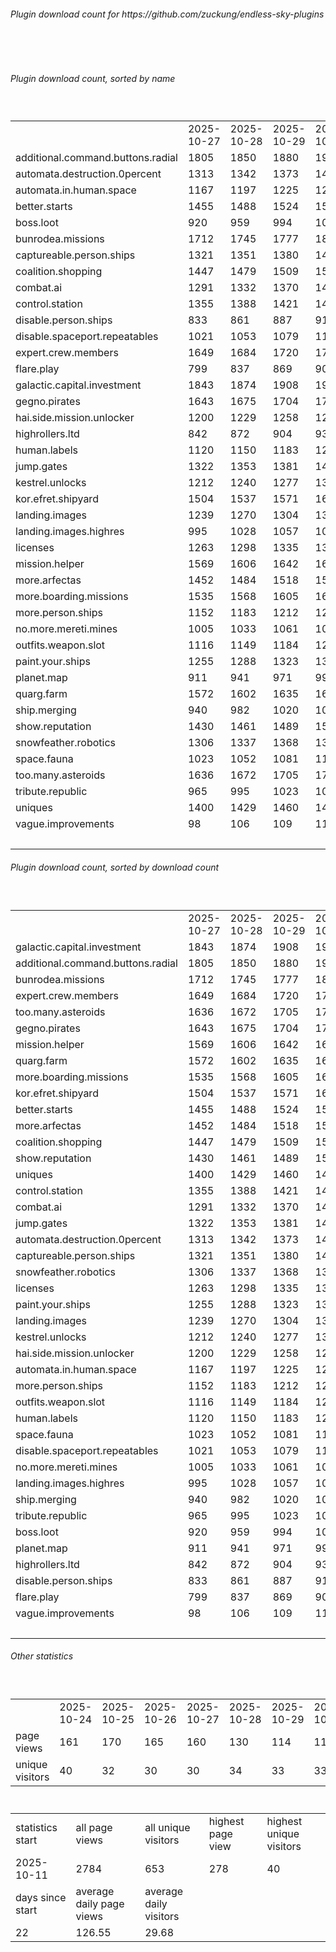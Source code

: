 <h6>Plugin download count for https://github.com/zuckung/endless-sky-plugins</h6><br>
<br>
<h6>Plugin download count, sorted by name</h6><sub><sup><br>
<table>
	<tr>
		<td></td>
		<td>2025-10-27</td>
		<td>2025-10-28</td>
		<td>2025-10-29</td>
		<td>2025-10-30</td>
		<td>2025-10-31</td>
		<td>2025-11-01</td>
		<td>2025-11-02</td>
		<td>today +</td>
	</tr>
	<tr>
		<td>additional.command.buttons.radial</td>
		<td>1805</td>
		<td>1850</td>
		<td>1880</td>
		<td>1914</td>
		<td>1961</td>
		<td>2002</td>
		<td>2003</td>
		<td>+ 1</td>
	</tr>
	<tr>
		<td>automata.destruction.0percent</td>
		<td>1313</td>
		<td>1342</td>
		<td>1373</td>
		<td>1403</td>
		<td>1443</td>
		<td>1478</td>
		<td>1479</td>
		<td>+ 1</td>
	</tr>
	<tr>
		<td>automata.in.human.space</td>
		<td>1167</td>
		<td>1197</td>
		<td>1225</td>
		<td>1256</td>
		<td>1293</td>
		<td>1323</td>
		<td>1324</td>
		<td>+ 1</td>
	</tr>
	<tr>
		<td>better.starts</td>
		<td>1455</td>
		<td>1488</td>
		<td>1524</td>
		<td>1562</td>
		<td>1603</td>
		<td>1644</td>
		<td>1645</td>
		<td>+ 1</td>
	</tr>
	<tr>
		<td>boss.loot</td>
		<td>920</td>
		<td>959</td>
		<td>994</td>
		<td>1025</td>
		<td>1066</td>
		<td>1099</td>
		<td>1100</td>
		<td>+ 1</td>
	</tr>
	<tr>
		<td>bunrodea.missions</td>
		<td>1712</td>
		<td>1745</td>
		<td>1777</td>
		<td>1811</td>
		<td>1851</td>
		<td>1884</td>
		<td>1885</td>
		<td>+ 1</td>
	</tr>
	<tr>
		<td>captureable.person.ships</td>
		<td>1321</td>
		<td>1351</td>
		<td>1380</td>
		<td>1409</td>
		<td>1447</td>
		<td>1477</td>
		<td>1478</td>
		<td>+ 1</td>
	</tr>
	<tr>
		<td>coalition.shopping</td>
		<td>1447</td>
		<td>1479</td>
		<td>1509</td>
		<td>1543</td>
		<td>1581</td>
		<td>1613</td>
		<td>1614</td>
		<td>+ 1</td>
	</tr>
	<tr>
		<td>combat.ai</td>
		<td>1291</td>
		<td>1332</td>
		<td>1370</td>
		<td>1407</td>
		<td>1447</td>
		<td>1491</td>
		<td>1492</td>
		<td>+ 1</td>
	</tr>
	<tr>
		<td>control.station</td>
		<td>1355</td>
		<td>1388</td>
		<td>1421</td>
		<td>1450</td>
		<td>1487</td>
		<td>1519</td>
		<td>1520</td>
		<td>+ 1</td>
	</tr>
	<tr>
		<td>disable.person.ships</td>
		<td>833</td>
		<td>861</td>
		<td>887</td>
		<td>918</td>
		<td>957</td>
		<td>984</td>
		<td>985</td>
		<td>+ 1</td>
	</tr>
	<tr>
		<td>disable.spaceport.repeatables</td>
		<td>1021</td>
		<td>1053</td>
		<td>1079</td>
		<td>1107</td>
		<td>1145</td>
		<td>1175</td>
		<td>1176</td>
		<td>+ 1</td>
	</tr>
	<tr>
		<td>expert.crew.members</td>
		<td>1649</td>
		<td>1684</td>
		<td>1720</td>
		<td>1758</td>
		<td>1799</td>
		<td>1832</td>
		<td>1833</td>
		<td>+ 1</td>
	</tr>
	<tr>
		<td>flare.play</td>
		<td>799</td>
		<td>837</td>
		<td>869</td>
		<td>900</td>
		<td>937</td>
		<td>967</td>
		<td>970</td>
		<td>+ 3</td>
	</tr>
	<tr>
		<td>galactic.capital.investment</td>
		<td>1843</td>
		<td>1874</td>
		<td>1908</td>
		<td>1938</td>
		<td>1993</td>
		<td>2046</td>
		<td>2049</td>
		<td>+ 3</td>
	</tr>
	<tr>
		<td>gegno.pirates</td>
		<td>1643</td>
		<td>1675</td>
		<td>1704</td>
		<td>1736</td>
		<td>1776</td>
		<td>1809</td>
		<td>1810</td>
		<td>+ 1</td>
	</tr>
	<tr>
		<td>hai.side.mission.unlocker</td>
		<td>1200</td>
		<td>1229</td>
		<td>1258</td>
		<td>1289</td>
		<td>1326</td>
		<td>1355</td>
		<td>1356</td>
		<td>+ 1</td>
	</tr>
	<tr>
		<td>highrollers.ltd</td>
		<td>842</td>
		<td>872</td>
		<td>904</td>
		<td>937</td>
		<td>974</td>
		<td>1004</td>
		<td>1005</td>
		<td>+ 1</td>
	</tr>
	<tr>
		<td>human.labels</td>
		<td>1120</td>
		<td>1150</td>
		<td>1183</td>
		<td>1212</td>
		<td>1253</td>
		<td>1285</td>
		<td>1286</td>
		<td>+ 1</td>
	</tr>
	<tr>
		<td>jump.gates</td>
		<td>1322</td>
		<td>1353</td>
		<td>1381</td>
		<td>1410</td>
		<td>1455</td>
		<td>1486</td>
		<td>1487</td>
		<td>+ 1</td>
	</tr>
	<tr>
		<td>kestrel.unlocks</td>
		<td>1212</td>
		<td>1240</td>
		<td>1277</td>
		<td>1307</td>
		<td>1344</td>
		<td>1376</td>
		<td>1377</td>
		<td>+ 1</td>
	</tr>
	<tr>
		<td>kor.efret.shipyard</td>
		<td>1504</td>
		<td>1537</td>
		<td>1571</td>
		<td>1601</td>
		<td>1639</td>
		<td>1672</td>
		<td>1675</td>
		<td>+ 3</td>
	</tr>
	<tr>
		<td>landing.images</td>
		<td>1239</td>
		<td>1270</td>
		<td>1304</td>
		<td>1335</td>
		<td>1375</td>
		<td>1406</td>
		<td>1407</td>
		<td>+ 1</td>
	</tr>
	<tr>
		<td>landing.images.highres</td>
		<td>995</td>
		<td>1028</td>
		<td>1057</td>
		<td>1089</td>
		<td>1125</td>
		<td>1155</td>
		<td>1156</td>
		<td>+ 1</td>
	</tr>
	<tr>
		<td>licenses</td>
		<td>1263</td>
		<td>1298</td>
		<td>1335</td>
		<td>1369</td>
		<td>1419</td>
		<td>1457</td>
		<td>1458</td>
		<td>+ 1</td>
	</tr>
	<tr>
		<td>mission.helper</td>
		<td>1569</td>
		<td>1606</td>
		<td>1642</td>
		<td>1688</td>
		<td>1725</td>
		<td>1765</td>
		<td>1766</td>
		<td>+ 1</td>
	</tr>
	<tr>
		<td>more.arfectas</td>
		<td>1452</td>
		<td>1484</td>
		<td>1518</td>
		<td>1547</td>
		<td>1588</td>
		<td>1620</td>
		<td>1623</td>
		<td>+ 3</td>
	</tr>
	<tr>
		<td>more.boarding.missions</td>
		<td>1535</td>
		<td>1568</td>
		<td>1605</td>
		<td>1639</td>
		<td>1680</td>
		<td>1712</td>
		<td>1713</td>
		<td>+ 1</td>
	</tr>
	<tr>
		<td>more.person.ships</td>
		<td>1152</td>
		<td>1183</td>
		<td>1212</td>
		<td>1245</td>
		<td>1281</td>
		<td>1311</td>
		<td>1312</td>
		<td>+ 1</td>
	</tr>
	<tr>
		<td>no.more.mereti.mines</td>
		<td>1005</td>
		<td>1033</td>
		<td>1061</td>
		<td>1094</td>
		<td>1131</td>
		<td>1160</td>
		<td>1161</td>
		<td>+ 1</td>
	</tr>
	<tr>
		<td>outfits.weapon.slot</td>
		<td>1116</td>
		<td>1149</td>
		<td>1184</td>
		<td>1215</td>
		<td>1253</td>
		<td>1291</td>
		<td>1292</td>
		<td>+ 1</td>
	</tr>
	<tr>
		<td>paint.your.ships</td>
		<td>1255</td>
		<td>1288</td>
		<td>1323</td>
		<td>1354</td>
		<td>1396</td>
		<td>1425</td>
		<td>1426</td>
		<td>+ 1</td>
	</tr>
	<tr>
		<td>planet.map</td>
		<td>911</td>
		<td>941</td>
		<td>971</td>
		<td>999</td>
		<td>1038</td>
		<td>1066</td>
		<td>1067</td>
		<td>+ 1</td>
	</tr>
	<tr>
		<td>quarg.farm</td>
		<td>1572</td>
		<td>1602</td>
		<td>1635</td>
		<td>1667</td>
		<td>1706</td>
		<td>1739</td>
		<td>1742</td>
		<td>+ 3</td>
	</tr>
	<tr>
		<td>ship.merging</td>
		<td>940</td>
		<td>982</td>
		<td>1020</td>
		<td>1056</td>
		<td>1098</td>
		<td>1143</td>
		<td>1146</td>
		<td>+ 3</td>
	</tr>
	<tr>
		<td>show.reputation</td>
		<td>1430</td>
		<td>1461</td>
		<td>1489</td>
		<td>1527</td>
		<td>1564</td>
		<td>1595</td>
		<td>1596</td>
		<td>+ 1</td>
	</tr>
	<tr>
		<td>snowfeather.robotics</td>
		<td>1306</td>
		<td>1337</td>
		<td>1368</td>
		<td>1399</td>
		<td>1439</td>
		<td>1473</td>
		<td>1474</td>
		<td>+ 1</td>
	</tr>
	<tr>
		<td>space.fauna</td>
		<td>1023</td>
		<td>1052</td>
		<td>1081</td>
		<td>1117</td>
		<td>1154</td>
		<td>1182</td>
		<td>1183</td>
		<td>+ 1</td>
	</tr>
	<tr>
		<td>too.many.asteroids</td>
		<td>1636</td>
		<td>1672</td>
		<td>1705</td>
		<td>1740</td>
		<td>1780</td>
		<td>1820</td>
		<td>1821</td>
		<td>+ 1</td>
	</tr>
	<tr>
		<td>tribute.republic</td>
		<td>965</td>
		<td>995</td>
		<td>1023</td>
		<td>1053</td>
		<td>1091</td>
		<td>1121</td>
		<td>1122</td>
		<td>+ 1</td>
	</tr>
	<tr>
		<td>uniques</td>
		<td>1400</td>
		<td>1429</td>
		<td>1460</td>
		<td>1491</td>
		<td>1530</td>
		<td>1564</td>
		<td>1565</td>
		<td>+ 1</td>
	</tr>
	<tr>
		<td>vague.improvements</td>
		<td>98</td>
		<td>106</td>
		<td>109</td>
		<td>112</td>
		<td>115</td>
		<td>117</td>
		<td>117</td>
		<td></td>
	</tr>
	<tr>
		<td></td>
		<td></td>
		<td></td>
		<td></td>
		<td></td>
		<td></td>
		<td></td>
		<td>59696</td>
		<td>53</td>
	</tr>
</table>
</sub></sup>
<h6>Plugin download count, sorted by download count</h6><sub><sup><br>
<table>
	<tr>
		<td></td>
		<td>2025-10-27</td>
		<td>2025-10-28</td>
		<td>2025-10-29</td>
		<td>2025-10-30</td>
		<td>2025-10-31</td>
		<td>2025-11-01</td>
		<td>2025-11-02</td>
		<td>today +</td>
	</tr>
	<tr>
		<td>galactic.capital.investment</td>
		<td>1843</td>
		<td>1874</td>
		<td>1908</td>
		<td>1938</td>
		<td>1993</td>
		<td>2046</td>
		<td>2049</td>
		<td>+ 3</td>
	</tr>
	<tr>
		<td>additional.command.buttons.radial</td>
		<td>1805</td>
		<td>1850</td>
		<td>1880</td>
		<td>1914</td>
		<td>1961</td>
		<td>2002</td>
		<td>2003</td>
		<td>+ 1</td>
	</tr>
	<tr>
		<td>bunrodea.missions</td>
		<td>1712</td>
		<td>1745</td>
		<td>1777</td>
		<td>1811</td>
		<td>1851</td>
		<td>1884</td>
		<td>1885</td>
		<td>+ 1</td>
	</tr>
	<tr>
		<td>expert.crew.members</td>
		<td>1649</td>
		<td>1684</td>
		<td>1720</td>
		<td>1758</td>
		<td>1799</td>
		<td>1832</td>
		<td>1833</td>
		<td>+ 1</td>
	</tr>
	<tr>
		<td>too.many.asteroids</td>
		<td>1636</td>
		<td>1672</td>
		<td>1705</td>
		<td>1740</td>
		<td>1780</td>
		<td>1820</td>
		<td>1821</td>
		<td>+ 1</td>
	</tr>
	<tr>
		<td>gegno.pirates</td>
		<td>1643</td>
		<td>1675</td>
		<td>1704</td>
		<td>1736</td>
		<td>1776</td>
		<td>1809</td>
		<td>1810</td>
		<td>+ 1</td>
	</tr>
	<tr>
		<td>mission.helper</td>
		<td>1569</td>
		<td>1606</td>
		<td>1642</td>
		<td>1688</td>
		<td>1725</td>
		<td>1765</td>
		<td>1766</td>
		<td>+ 1</td>
	</tr>
	<tr>
		<td>quarg.farm</td>
		<td>1572</td>
		<td>1602</td>
		<td>1635</td>
		<td>1667</td>
		<td>1706</td>
		<td>1739</td>
		<td>1742</td>
		<td>+ 3</td>
	</tr>
	<tr>
		<td>more.boarding.missions</td>
		<td>1535</td>
		<td>1568</td>
		<td>1605</td>
		<td>1639</td>
		<td>1680</td>
		<td>1712</td>
		<td>1713</td>
		<td>+ 1</td>
	</tr>
	<tr>
		<td>kor.efret.shipyard</td>
		<td>1504</td>
		<td>1537</td>
		<td>1571</td>
		<td>1601</td>
		<td>1639</td>
		<td>1672</td>
		<td>1675</td>
		<td>+ 3</td>
	</tr>
	<tr>
		<td>better.starts</td>
		<td>1455</td>
		<td>1488</td>
		<td>1524</td>
		<td>1562</td>
		<td>1603</td>
		<td>1644</td>
		<td>1645</td>
		<td>+ 1</td>
	</tr>
	<tr>
		<td>more.arfectas</td>
		<td>1452</td>
		<td>1484</td>
		<td>1518</td>
		<td>1547</td>
		<td>1588</td>
		<td>1620</td>
		<td>1623</td>
		<td>+ 3</td>
	</tr>
	<tr>
		<td>coalition.shopping</td>
		<td>1447</td>
		<td>1479</td>
		<td>1509</td>
		<td>1543</td>
		<td>1581</td>
		<td>1613</td>
		<td>1614</td>
		<td>+ 1</td>
	</tr>
	<tr>
		<td>show.reputation</td>
		<td>1430</td>
		<td>1461</td>
		<td>1489</td>
		<td>1527</td>
		<td>1564</td>
		<td>1595</td>
		<td>1596</td>
		<td>+ 1</td>
	</tr>
	<tr>
		<td>uniques</td>
		<td>1400</td>
		<td>1429</td>
		<td>1460</td>
		<td>1491</td>
		<td>1530</td>
		<td>1564</td>
		<td>1565</td>
		<td>+ 1</td>
	</tr>
	<tr>
		<td>control.station</td>
		<td>1355</td>
		<td>1388</td>
		<td>1421</td>
		<td>1450</td>
		<td>1487</td>
		<td>1519</td>
		<td>1520</td>
		<td>+ 1</td>
	</tr>
	<tr>
		<td>combat.ai</td>
		<td>1291</td>
		<td>1332</td>
		<td>1370</td>
		<td>1407</td>
		<td>1447</td>
		<td>1491</td>
		<td>1492</td>
		<td>+ 1</td>
	</tr>
	<tr>
		<td>jump.gates</td>
		<td>1322</td>
		<td>1353</td>
		<td>1381</td>
		<td>1410</td>
		<td>1455</td>
		<td>1486</td>
		<td>1487</td>
		<td>+ 1</td>
	</tr>
	<tr>
		<td>automata.destruction.0percent</td>
		<td>1313</td>
		<td>1342</td>
		<td>1373</td>
		<td>1403</td>
		<td>1443</td>
		<td>1478</td>
		<td>1479</td>
		<td>+ 1</td>
	</tr>
	<tr>
		<td>captureable.person.ships</td>
		<td>1321</td>
		<td>1351</td>
		<td>1380</td>
		<td>1409</td>
		<td>1447</td>
		<td>1477</td>
		<td>1478</td>
		<td>+ 1</td>
	</tr>
	<tr>
		<td>snowfeather.robotics</td>
		<td>1306</td>
		<td>1337</td>
		<td>1368</td>
		<td>1399</td>
		<td>1439</td>
		<td>1473</td>
		<td>1474</td>
		<td>+ 1</td>
	</tr>
	<tr>
		<td>licenses</td>
		<td>1263</td>
		<td>1298</td>
		<td>1335</td>
		<td>1369</td>
		<td>1419</td>
		<td>1457</td>
		<td>1458</td>
		<td>+ 1</td>
	</tr>
	<tr>
		<td>paint.your.ships</td>
		<td>1255</td>
		<td>1288</td>
		<td>1323</td>
		<td>1354</td>
		<td>1396</td>
		<td>1425</td>
		<td>1426</td>
		<td>+ 1</td>
	</tr>
	<tr>
		<td>landing.images</td>
		<td>1239</td>
		<td>1270</td>
		<td>1304</td>
		<td>1335</td>
		<td>1375</td>
		<td>1406</td>
		<td>1407</td>
		<td>+ 1</td>
	</tr>
	<tr>
		<td>kestrel.unlocks</td>
		<td>1212</td>
		<td>1240</td>
		<td>1277</td>
		<td>1307</td>
		<td>1344</td>
		<td>1376</td>
		<td>1377</td>
		<td>+ 1</td>
	</tr>
	<tr>
		<td>hai.side.mission.unlocker</td>
		<td>1200</td>
		<td>1229</td>
		<td>1258</td>
		<td>1289</td>
		<td>1326</td>
		<td>1355</td>
		<td>1356</td>
		<td>+ 1</td>
	</tr>
	<tr>
		<td>automata.in.human.space</td>
		<td>1167</td>
		<td>1197</td>
		<td>1225</td>
		<td>1256</td>
		<td>1293</td>
		<td>1323</td>
		<td>1324</td>
		<td>+ 1</td>
	</tr>
	<tr>
		<td>more.person.ships</td>
		<td>1152</td>
		<td>1183</td>
		<td>1212</td>
		<td>1245</td>
		<td>1281</td>
		<td>1311</td>
		<td>1312</td>
		<td>+ 1</td>
	</tr>
	<tr>
		<td>outfits.weapon.slot</td>
		<td>1116</td>
		<td>1149</td>
		<td>1184</td>
		<td>1215</td>
		<td>1253</td>
		<td>1291</td>
		<td>1292</td>
		<td>+ 1</td>
	</tr>
	<tr>
		<td>human.labels</td>
		<td>1120</td>
		<td>1150</td>
		<td>1183</td>
		<td>1212</td>
		<td>1253</td>
		<td>1285</td>
		<td>1286</td>
		<td>+ 1</td>
	</tr>
	<tr>
		<td>space.fauna</td>
		<td>1023</td>
		<td>1052</td>
		<td>1081</td>
		<td>1117</td>
		<td>1154</td>
		<td>1182</td>
		<td>1183</td>
		<td>+ 1</td>
	</tr>
	<tr>
		<td>disable.spaceport.repeatables</td>
		<td>1021</td>
		<td>1053</td>
		<td>1079</td>
		<td>1107</td>
		<td>1145</td>
		<td>1175</td>
		<td>1176</td>
		<td>+ 1</td>
	</tr>
	<tr>
		<td>no.more.mereti.mines</td>
		<td>1005</td>
		<td>1033</td>
		<td>1061</td>
		<td>1094</td>
		<td>1131</td>
		<td>1160</td>
		<td>1161</td>
		<td>+ 1</td>
	</tr>
	<tr>
		<td>landing.images.highres</td>
		<td>995</td>
		<td>1028</td>
		<td>1057</td>
		<td>1089</td>
		<td>1125</td>
		<td>1155</td>
		<td>1156</td>
		<td>+ 1</td>
	</tr>
	<tr>
		<td>ship.merging</td>
		<td>940</td>
		<td>982</td>
		<td>1020</td>
		<td>1056</td>
		<td>1098</td>
		<td>1143</td>
		<td>1146</td>
		<td>+ 3</td>
	</tr>
	<tr>
		<td>tribute.republic</td>
		<td>965</td>
		<td>995</td>
		<td>1023</td>
		<td>1053</td>
		<td>1091</td>
		<td>1121</td>
		<td>1122</td>
		<td>+ 1</td>
	</tr>
	<tr>
		<td>boss.loot</td>
		<td>920</td>
		<td>959</td>
		<td>994</td>
		<td>1025</td>
		<td>1066</td>
		<td>1099</td>
		<td>1100</td>
		<td>+ 1</td>
	</tr>
	<tr>
		<td>planet.map</td>
		<td>911</td>
		<td>941</td>
		<td>971</td>
		<td>999</td>
		<td>1038</td>
		<td>1066</td>
		<td>1067</td>
		<td>+ 1</td>
	</tr>
	<tr>
		<td>highrollers.ltd</td>
		<td>842</td>
		<td>872</td>
		<td>904</td>
		<td>937</td>
		<td>974</td>
		<td>1004</td>
		<td>1005</td>
		<td>+ 1</td>
	</tr>
	<tr>
		<td>disable.person.ships</td>
		<td>833</td>
		<td>861</td>
		<td>887</td>
		<td>918</td>
		<td>957</td>
		<td>984</td>
		<td>985</td>
		<td>+ 1</td>
	</tr>
	<tr>
		<td>flare.play</td>
		<td>799</td>
		<td>837</td>
		<td>869</td>
		<td>900</td>
		<td>937</td>
		<td>967</td>
		<td>970</td>
		<td>+ 3</td>
	</tr>
	<tr>
		<td>vague.improvements</td>
		<td>98</td>
		<td>106</td>
		<td>109</td>
		<td>112</td>
		<td>115</td>
		<td>117</td>
		<td>117</td>
		<td></td>
	</tr>
	<tr>
		<td></td>
		<td></td>
		<td></td>
		<td></td>
		<td></td>
		<td></td>
		<td></td>
		<td>59696</td>
		<td>53</td>
	</tr>
</table>
</sub></sup>
<h6>Other statistics</h6><sub><sup><br>
<table>
	<tr>
		<td> </td>
		<td>2025-10-24</td>
		<td>2025-10-25</td>
		<td>2025-10-26</td>
		<td>2025-10-27</td>
		<td>2025-10-28</td>
		<td>2025-10-29</td>
		<td>2025-10-30</td>
		<td>2025-10-31</td>
		<td>2025-11-01</td>
	</tr>
	<tr>
		<td>page views</td>
		<td>161</td>
		<td>170</td>
		<td>165</td>
		<td>160</td>
		<td>130</td>
		<td>114</td>
		<td>114</td>
		<td>81</td>
		<td>115</td>
	</tr>
	<tr>
		<td>unique visitors</td>
		<td>40</td>
		<td>32</td>
		<td>30</td>
		<td>30</td>
		<td>34</td>
		<td>33</td>
		<td>33</td>
		<td>26</td>
		<td>37</td>
	</tr>
</table>
<br>
<table>
	<tr>
		<td>statistics start</td>
		<td>all page views</td>
		<td>all unique visitors</td>
		<td>highest page view</td>
		<td>highest unique visitors</td>
	</tr>
	<tr>
		<td>2025-10-11</td>
		<td>2784</td>
		<td>653</td>
		<td>278</td>
		<td>40</td>
	</tr>
	<tr>
		<td>days since start</td>
		<td>average daily page views</td>
		<td>average daily visitors</td>
		<td></td>
		<td></td>
	</tr>
	<tr>
		<td>22</td>
		<td>126.55</td>
		<td>29.68</td>
		<td></td>
		<td></td>
	</tr>
</table>
</sub></sup>
